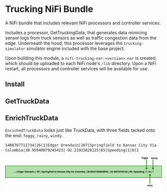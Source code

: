 # Trucking NiFi Bundle

A NiFi bundle that includes relevant NiFi processors and controller services.

Includes a processor, GetTruckingData, that generates data mimicing sensor logs from truck sensors as well as
traffic congestion data from the edge.  Underneath the hood, this processor leverages the `trucking-simulator`
simulator engine included with the base project.

Upon building this module, a `nifi-trucking-nar-<version>.nar` is created, which should be uploaded to each
NiFi node's `/lib` directory.  Upon a NiFi restart, all processors and controller services will be available for use.

## Install

## GetTruckData
## EnrichTruckData

`EnrichedTruckData` looks just like TruckData, with three fields tacked onto the end: `foggy`, `rainy`, `windy`.
```
1488767711734|26|1|Edgar Orendain|107|Springfield to Kansas City Via Columbia|38.95940879245423|-92.21923828125|65|Speeding|1|0|1
```
![EnrichedTruckData fields](readme-assets/enriched-truck-data_fields.png)
